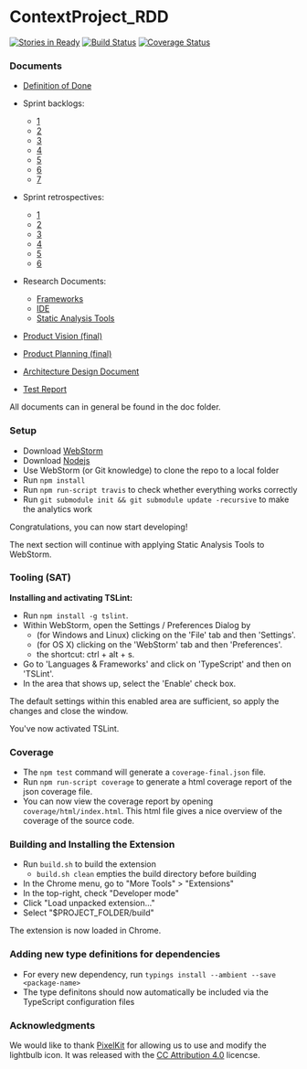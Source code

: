 # ContextProject_RDD
[![Stories in Ready](https://badge.waffle.io/thervh70/ContextProject_RDD.png?label=ready&title=Ready)](http://waffle.io/thervh70/ContextProject_RDD)
[![Build Status](https://travis-ci.org/thervh70/ContextProject_RDD.svg?branch=master)](https://travis-ci.org/thervh70/ContextProject_RDD)
[![Coverage Status](https://coveralls.io/repos/github/thervh70/ContextProject_RDD/badge.svg?branch=master)](https://coveralls.io/github/thervh70/ContextProject_RDD?branch=master)

### Documents
- [Definition of Done](https://github.com/thervh70/ContextProject_RDD/blob/master/doc/Definition_of_Done.pdf)
- Sprint backlogs:
  - [1](https://github.com/thervh70/ContextProject_RDD/blob/master/doc/Sprint_Backlog1.pdf)
  - [2](https://github.com/thervh70/ContextProject_RDD/blob/master/doc/Sprint_Backlog2.pdf)
  - [3](https://github.com/thervh70/ContextProject_RDD/blob/master/doc/Sprint_Backlog3.pdf)
  - [4](https://github.com/thervh70/ContextProject_RDD/blob/master/doc/Sprint_Backlog4.pdf)
  - [5](https://github.com/thervh70/ContextProject_RDD/blob/master/doc/Sprint_Backlog5.pdf)
  - [6](https://github.com/thervh70/ContextProject_RDD/blob/master/doc/Sprint_Backlog6.pdf)
  - [7](https://github.com/thervh70/ContextProject_RDD/blob/master/doc/Sprint_Backlog7.pdf)

- Sprint retrospectives:
  - [1](https://github.com/thervh70/ContextProject_RDD/blob/master/doc/SprintRetrospective-1.pdf)
  - [2](https://github.com/thervh70/ContextProject_RDD/blob/master/doc/SprintRetrospective-2.pdf)
  - [3](https://github.com/thervh70/ContextProject_RDD/blob/master/doc/SprintRetrospective-3.pdf)
  - [4](https://github.com/thervh70/ContextProject_RDD/blob/master/doc/SprintRetrospective-4.pdf)
  - [5](https://github.com/thervh70/ContextProject_RDD/blob/master/doc/SprintRetrospective-5.pdf)
  - [6](https://github.com/thervh70/ContextProject_RDD/blob/master/doc/SprintRetrospective-6.pdf)


- Research Documents:
  - [Frameworks](https://github.com/thervh70/ContextProject_RDD/blob/master/doc/research/Research_Frameworks.pdf)
  - [IDE](https://github.com/thervh70/ContextProject_RDD/blob/master/doc/research/Research_IDE.pdf)
  - [Static Analysis Tools](https://github.com/thervh70/ContextProject_RDD/blob/master/doc/research/Research_Static_Analysis_Tools.pdf)

- [Product Vision (final)](https://github.com/thervh70/ContextProject_RDD/blob/master/doc/Final_Product_Vision.pdf)
- [Product Planning (final)](https://github.com/thervh70/ContextProject_RDD/blob/master/doc/Final_Product_Planning.pdf)
- [Architecture Design Document](https://github.com/thervh70/ContextProject_RDD/blob/master/doc/Architecture_Design_Document.pdf)
- [Test Report](https://github.com/thervh70/ContextProject_RDD/blob/master/doc/Test_Report.pdf)


All documents can in general be found in the doc folder.

### Setup
- Download [WebStorm](https://www.jetbrains.com/webstorm/)
- Download [Nodejs](https://nodejs.org/en/download/)
- Use WebStorm (or Git knowledge) to clone the repo to a local folder
- Run `npm install`
- Run `npm run-script travis` to check whether everything works correctly
- Run `git submodule init && git submodule update -recursive` to make the analytics work

Congratulations, you can now start developing!

The next section will continue with applying Static Analysis Tools to WebStorm.

### Tooling (SAT)
**Installing and activating TSLint:**
- Run `npm install -g tslint`.
- Within WebStorm, open the Settings / Preferences Dialog by
  - (for Windows and Linux) clicking on the 'File' tab and then 'Settings'.
  - (for OS X) clicking on the 'WebStorm' tab and then 'Preferences'.
  - the shortcut: ctrl + alt + s.
- Go to 'Languages & Frameworks' and click on 'TypeScript' and then on 'TSLint'.
- In the area that shows up, select the 'Enable' check box.

The default settings within this enabled area are sufficient, so apply the changes and close the window.

You've now activated TSLint.

### Coverage
- The `npm test` command will generate a `coverage-final.json` file.
- Run `npm run-script coverage` to generate a html coverage report of the json coverage file.
- You can now view the coverage report by opening `coverage/html/index.html`. This html file gives a nice overview of the coverage of the source code.

### Building and Installing the Extension
- Run `build.sh` to build the extension
  - `build.sh clean` empties the build directory before building
- In the Chrome menu, go to "More Tools" > "Extensions"
- In the top-right, check "Developer mode"
- Click "Load unpacked extension..."
- Select "$PROJECT_FOLDER/build"

The extension is now loaded in Chrome.

### Adding new type definitions for dependencies
 - For every new dependency, run `typings install --ambient --save <package-name>`
 - The type definitons should now automatically be included via the TypeScript configuration files

### Acknowledgments
We would like to thank [PixelKit](http://pixelkit.com/) for allowing us to use and modify the lightbulb icon. It was released with the [CC Attribution 4.0](http://creativecommons.org/licenses/by/4.0/) licencse.
